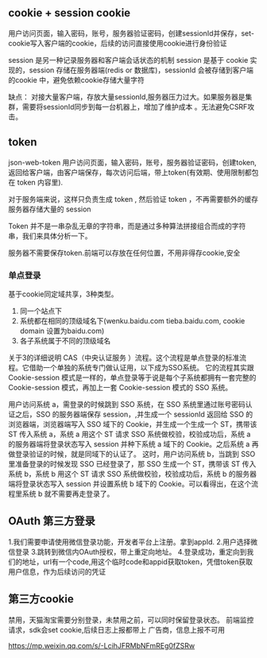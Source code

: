 ## cookie + session cookie

用户访问页面，输入密码，账号，服务器验证密码，创建sessionId并保存，set-cookie写入客户端的cookie，后续的访问直接使用cookie进行身份验证

session 是另一种记录服务器和客户端会话状态的机制
session 是基于 cookie 实现的，session 存储在服务器端(redis or 数据库)，sessionId 会被存储到客户端的cookie 中，避免依赖cookie存储大量字符


缺点： 对接大量客户端，存放大量sessionId,服务器压力过大。如果服务器是集群，需要将sessionId同步到每一台机器上，增加了维护成本 。无法避免CSRF攻击。






## token
json-web-token
用户访问页面，输入密码，账号，服务器验证密码，创建token,返回给客户端，由客户端保存，每次访问后端，带上token(有效期、使用限制都包在 token 内容里).

对于服务端来说，这样只负责生成 token , 然后验证 token ，不再需要额外的缓存服务器存储大量的 session

 Token 并不是一串杂乱无章的字符串，而是通过多种算法拼接组合而成的字符串，我们来具体分析一下。

服务器不需要保存token.前端可以存放在任何位置，不用非得存cookie,安全

### 单点登录
基于cookie同定域共享，3种类型。

1. 同一个站点下
2. 系统都在相同的顶级域名下(wenku.baidu.com   tieba.baidu.com, cookie domain 设置为baidu.com)
3. 各子系统属于不同的顶级域名

关于3的详细说明
 CAS（中央认证服务 ）流程。这个流程是单点登录的标准流程。它借助一个单独的系统专门做认证用，以下成为SSO系统。
 它的流程其实跟 Cookie-session 模式是一样的，单点登录等于说是每个子系统都拥有一套完整的 Cookie-session 模式，再加上一套 Cookie-session 模式的 SSO 系统。

用户访问系统 a，需登录的时候跳到 SSO 系统，在 SSO 系统里通过账号密码认证之后，SSO 的服务器端保存 session，,并生成一个 sessionId 返回给 SSO 的浏览器端，浏览器端写入 SSO 域下的 Cookie，并生成一个生成一个 ST，携带该 ST 传入系统 a，系统 a 用这个 ST 请求 SSO 系统做校验，校验成功后，系统 a 的服务器端将登录状态写入 session 并种下系统 a 域下的 Cookie。之后系统 a 再做登录验证的时候，就是同域下的认证了。
这时，用户访问系统 b，当跳到 SSO 里准备登录的时候发现 SSO 已经登录了，那 SSO 生成一个 ST，携带该 ST 传入系统 b，系统 b 用这个 ST 请求 SSO 系统做校验，校验成功后，系统 b 的服务器端将登录状态写入 session 并设置系统 b 域下的 Cookie。可以看得出，在这个流程里系统 b 就不需要再走登录了。


## OAuth 第三方登录

1.我们需要申请使用微信登录功能，开发者平台上注册。拿到appId.
2.用户选择微信登录
3.跳转到微信内OAuth授权，带上重定向地址。
4.登录成功，重定向到我们的地址，url有一个code,用这个临时code和appid获取token，凭借token获取用户信息，作为后续访问的凭证


## 第三方cookie
禁用，天猫淘宝需要分别登录，未禁用之前，可以同时保留登录状态。
前端监控请求，sdk会set cookie,后续日志上报都带上
广告商，信息上报不可用

https://mp.weixin.qq.com/s/-LcihJFRMbNFmREg0fZSRw
